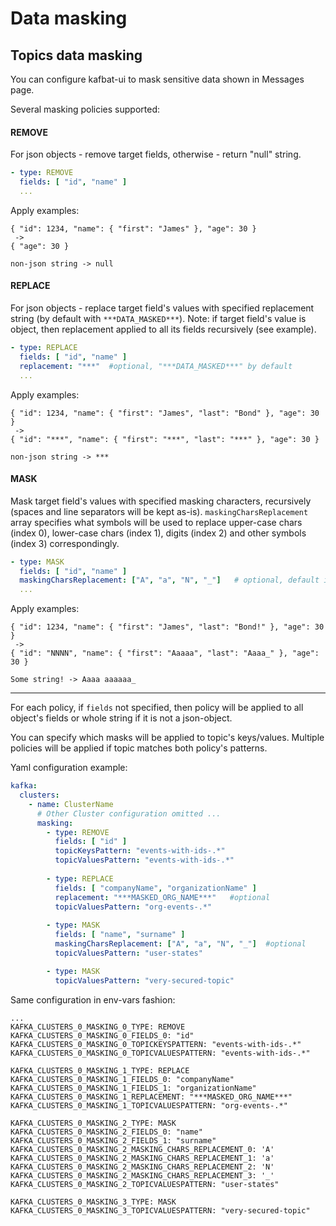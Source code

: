 # Data masking

## Topics data masking

You can configure kafbat-ui to mask sensitive data shown in Messages page.

Several masking policies supported:

#### REMOVE

For json objects - remove target fields, otherwise - return "null" string.

```yaml
- type: REMOVE
  fields: [ "id", "name" ]
  ...
```

Apply examples:

```
{ "id": 1234, "name": { "first": "James" }, "age": 30 } 
 ->
{ "age": 30 } 
```

```
non-json string -> null
```

#### REPLACE

For json objects - replace target field's values with specified replacement string (by default with `***DATA_MASKED***`). Note: if target field's value is object, then replacement applied to all its fields recursively (see example).

```yaml
- type: REPLACE
  fields: [ "id", "name" ]
  replacement: "***"  #optional, "***DATA_MASKED***" by default
  ...
```

Apply examples:

```
{ "id": 1234, "name": { "first": "James", "last": "Bond" }, "age": 30 } 
 ->
{ "id": "***", "name": { "first": "***", "last": "***" }, "age": 30 } 
```

```
non-json string -> ***
```

#### MASK

Mask target field's values with specified masking characters, recursively (spaces and line separators will be kept as-is). `maskingCharsReplacement` array specifies what symbols will be used to replace upper-case chars (index 0), lower-case chars (index 1), digits (index 2) and other symbols (index 3) correspondingly.

```yaml
- type: MASK
  fields: [ "id", "name" ]
  maskingCharsReplacement: ["A", "a", "N", "_"]   # optional, default is ["X", "x", "n", "-"]
  ...
```

Apply examples:

```
{ "id": 1234, "name": { "first": "James", "last": "Bond!" }, "age": 30 } 
 ->
{ "id": "NNNN", "name": { "first": "Aaaaa", "last": "Aaaa_" }, "age": 30 } 
```

```
Some string! -> Aaaa aaaaaa_
```

***

For each policy, if `fields` not specified, then policy will be applied to all object's fields or whole string if it is not a json-object.

You can specify which masks will be applied to topic's keys/values. Multiple policies will be applied if topic matches both policy's patterns.

Yaml configuration example:

```yaml
kafka:
  clusters:
    - name: ClusterName
      # Other Cluster configuration omitted ... 
      masking:
        - type: REMOVE
          fields: [ "id" ]
          topicKeysPattern: "events-with-ids-.*"
          topicValuesPattern: "events-with-ids-.*"
          
        - type: REPLACE
          fields: [ "companyName", "organizationName" ]
          replacement: "***MASKED_ORG_NAME***"   #optional
          topicValuesPattern: "org-events-.*"
        
        - type: MASK
          fields: [ "name", "surname" ]
          maskingCharsReplacement: ["A", "a", "N", "_"]  #optional
          topicValuesPattern: "user-states"

        - type: MASK
          topicValuesPattern: "very-secured-topic"
```

Same configuration in env-vars fashion:

```
...
KAFKA_CLUSTERS_0_MASKING_0_TYPE: REMOVE
KAFKA_CLUSTERS_0_MASKING_0_FIELDS_0: "id"
KAFKA_CLUSTERS_0_MASKING_0_TOPICKEYSPATTERN: "events-with-ids-.*"
KAFKA_CLUSTERS_0_MASKING_0_TOPICVALUESPATTERN: "events-with-ids-.*"

KAFKA_CLUSTERS_0_MASKING_1_TYPE: REPLACE
KAFKA_CLUSTERS_0_MASKING_1_FIELDS_0: "companyName"
KAFKA_CLUSTERS_0_MASKING_1_FIELDS_1: "organizationName"
KAFKA_CLUSTERS_0_MASKING_1_REPLACEMENT: "***MASKED_ORG_NAME***"
KAFKA_CLUSTERS_0_MASKING_1_TOPICVALUESPATTERN: "org-events-.*"

KAFKA_CLUSTERS_0_MASKING_2_TYPE: MASK
KAFKA_CLUSTERS_0_MASKING_2_FIELDS_0: "name"
KAFKA_CLUSTERS_0_MASKING_2_FIELDS_1: "surname"
KAFKA_CLUSTERS_0_MASKING_2_MASKING_CHARS_REPLACEMENT_0: 'A'
KAFKA_CLUSTERS_0_MASKING_2_MASKING_CHARS_REPLACEMENT_1: 'a'
KAFKA_CLUSTERS_0_MASKING_2_MASKING_CHARS_REPLACEMENT_2: 'N'
KAFKA_CLUSTERS_0_MASKING_2_MASKING_CHARS_REPLACEMENT_3: '_'
KAFKA_CLUSTERS_0_MASKING_2_TOPICVALUESPATTERN: "user-states"

KAFKA_CLUSTERS_0_MASKING_3_TYPE: MASK
KAFKA_CLUSTERS_0_MASKING_3_TOPICVALUESPATTERN: "very-secured-topic"
```
